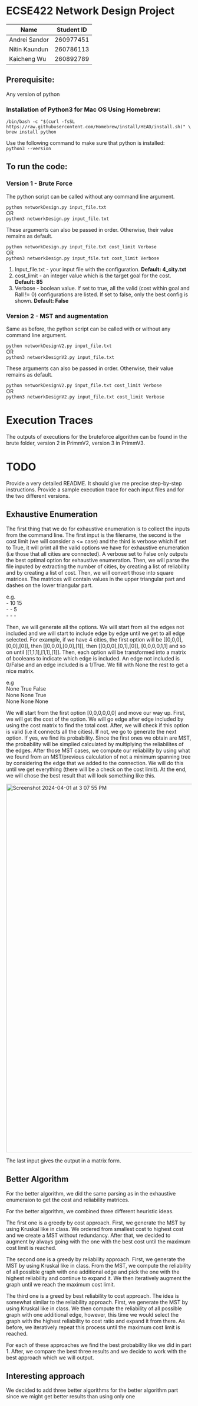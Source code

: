 # ECSE422 Network Design Project

| Name | Student ID |
|-----------------|-----------------|
| Andrei Sandor | 260977451  |
| Nitin Kaundun |  260786113 |
| Kaicheng Wu | 260892789 |


## Prerequisite:
Any version of python
### Installation of Python3 for Mac OS Using Homebrew:
`/bin/bash -c "$(curl -fsSL https://raw.githubusercontent.com/Homebrew/install/HEAD/install.sh)" \
brew install python` 
 
Use the following command to make sure that python is installed: \
`python3 --version`


## To run the code: 
### Version 1 - Brute Force 
<p>The python script can be called without any command line argument.</p>

`python networkDesign.py input_file.txt`\
OR \
`python3 networkDesign.py input_file.txt`

<p>These arguments can also be passed in order. Otherwise, their value remains as default.</p>

`python networkDesign.py input_file.txt cost_limit Verbose`\
OR \
`python3 networkDesign.py input_file.txt cost_limit Verbose`

1. Input_file.txt - your input file with the configuration. **Default: 4_city.txt**
2. cost_limit - an integer value which is the target goal for the cost. **Default: 85**
3. Verbose - boolean value. If set to true, all the valid (cost within goal and Rall != 0) configurations are listed. If set to false, only the  best config is shown. **Default: False**

### Version 2 - MST and augmentation
<p>Same as before, the python script can be called with or without any command line argument.</p>

`python networkDesignV2.py input_file.txt`\
OR \
`python3 networkDesignV2.py input_file.txt`

<p>These arguments can also be passed in order. Otherwise, their value remains as default.</p>

`python networkDesignV2.py input_file.txt cost_limit Verbose`\
OR \
`python3 networkDesignV2.py input_file.txt cost_limit Verbose`

# Execution Traces
The outputs of executions for the bruteforce algorithm can be found in the brute folder, version 2 in PrimmV2, version 3 in PrimmV3.

# TODO

Provide a very detailed README. It should give me precise step-by-step instructions.
Provide a sample execution trace for each input files and for the two different versions.

## Exhaustive Enumeration
The first thing that we do for exhaustive enumeration is to collect the inputs from the command line. The first input is the filename, the second is the cost limit (we will consider a <= case) and the third is verbose which if set to True, it will print all the valid options we have for exhaustive enumeration (i.e those that all cities are connected). A verbose set to False only outputs the best optimal option for exhaustive enumeration. Then, we will parse the file inputed by extracting the number of cities, by creating a list of reliability and by creating a list of cost. Then, we will convert those into square matrices. The matrices will contain values in the upper triangular part and dashes on the lower triangular part.

e.g. 
<br> - 10 15 
<br> -  - 5 
<br> -  -  - 

Then, we will generate all the options. We will start from all the edges not included and we will start to include edge by edge until we get to all edge selected. For example, if we have 4 cities, the first option will be [[0,0,0],[0,0],[0]], then [[0,0,0],[0,0],[1]], then [[0,0,0],[0,1],[0]], [0,0,0,0,1,1] and so on until [[1,1,1],[1,1],[1]]. Then, each option will be transformed into a matrix of booleans to indicate which edge is included. An edge not included is 0/False and an edge included is a 1/True. We fill with None the rest to get a nice matrix.

e.g 
<br> None True False
<br> None None True
<br> None None None

We will start from the first option [0,0,0,0,0,0] and move our way up. First, we will get the cost of the option. We will go edge after edge included by using the cost matrix to find the total cost. After, we will check if this option is valid (i.e it connects all the cities). If not, we go to generate the next option. If yes, we find its probability. Since the first ones we obtain are MST, the probability will be simplied calculated by multiplying the reliabilites of the edges. After those MST cases, we compute our reliability by using what we found from an MST/previous calculation of not a minimum spanning tree by considering the edge that we added to the connection. We will do this until we get everything (there will be a check on the cost limit). At the end, we will chose the best result that will look something like this.


<img width="997" alt="Screenshot 2024-04-01 at 3 07 55 PM" src="https://github.com/Kai-Cheng-WU/ECSE422/assets/97865484/2f9534b9-315d-40c9-868b-93c4ab365744">

The last input gives the output in a matrix form.

## Better Algorithm

For the better algorithm, we did the same parsing as in the exhaustive enumeraion to get the cost and reliability matrices. 

For the better algorithm, we combined three different heuristic ideas.

The first one is a greedy by cost approach. First, we generate the MST by using Kruskal like in class. We ordered from smallest cost to highest cost and we create a MST without redundancy. After that, we decided to augment by always going with the one with the best cost until the maximum cost limit is reached.

The second one is a greedy by reliability approach. First, we generate the MST by using Kruskal like in class. From the MST, we compute the reliability of all possible graph with one additional edge and pick the one with the highest reliability and continue to expand it. We then iteratively augment the graph until we reach the maximum cost limit.

The third one is a greed by best reliability to cost approach. The idea is somewhat similar to the reliability approach. First, we generate the MST by using Kruskal like in class. We then compute the reliability of all possible graph with one additional edge, however, this time we would select the graph with the highest reliability to cost ratio and expand it from there. As before, we iteratively repeat this process until the maximum cost limit is reached. 

For each of these approaches we find the best probability like we did in part 1. After, we compare the best three results and we decide to work with the best approach which we will output. 

## Interesting approach

We decided to add three better algorithms for the better algorithm part since we might get better results than using only one
